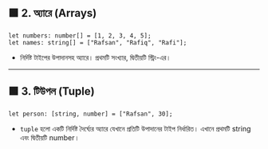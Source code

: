 ## 🟩 **2. অ্যারে (Arrays)**

```tsx
let numbers: number[] = [1, 2, 3, 4, 5];
let names: string[] = ["Rafsan", "Rafiq", "Rafi"];
```

- নির্দিষ্ট টাইপের উপাদানসহ অ্যারে। প্রথমটি সংখ্যার, দ্বিতীয়টি স্ট্রিং-এর।

---

## 🟩 **3. টিউপল (Tuple)**

```tsx
let person: [string, number] = ["Rafsan", 30];
```

- `tuple` হলো একটি নির্দিষ্ট দৈর্ঘ্যের অ্যারে যেখানে প্রতিটি উপাদানের টাইপ নির্ধারিত। এখানে প্রথমটি string এবং দ্বিতীয়টি number।

